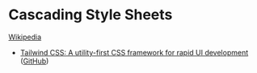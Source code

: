 # Cascading Style Sheets
[Wikipedia](https://en.wikipedia.org/wiki/CSS)

- [Tailwind CSS: A utility-first CSS framework for rapid UI development](https://tailwindcss.com/) ([GitHub](https://github.com/tailwindlabs/tailwindcss))
